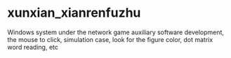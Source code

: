 # xunxian_xianrenfuzhu
Windows system under the network game auxiliary software development, the mouse to click, simulation case, look for the figure color, dot matrix word reading, etc
